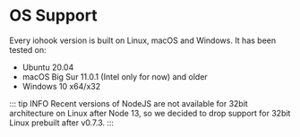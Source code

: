 # OS Support

Every iohook version is built on Linux, macOS and Windows. It has been tested on:

- Ubuntu 20.04
- macOS Big Sur 11.0.1 (Intel only for now) and older
- Windows 10 x64/x32

::: tip INFO
Recent versions of NodeJS are not available for 32bit architecture on Linux after Node 13, so we decided to drop support for 32bit Linux prebuilt after v0.7.3.
:::
